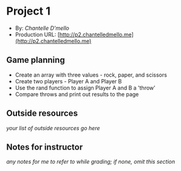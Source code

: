 # Project 1
+ By: *Chantelle D'mello*
+ Production URL: [http://p2.chantelledmello.me](http://p2.chantelledmello.me)

## Game planning
* Create an array with three values - rock, paper, and scissors
* Create two players - Player A and Player B
* Use the rand function to assign Player A and B a 'throw'
* Compare throws and print out results to the page 

## Outside resources
*your list of outside resources go here*

## Notes for instructor
*any notes for me to refer to while grading; if none, omit this section*